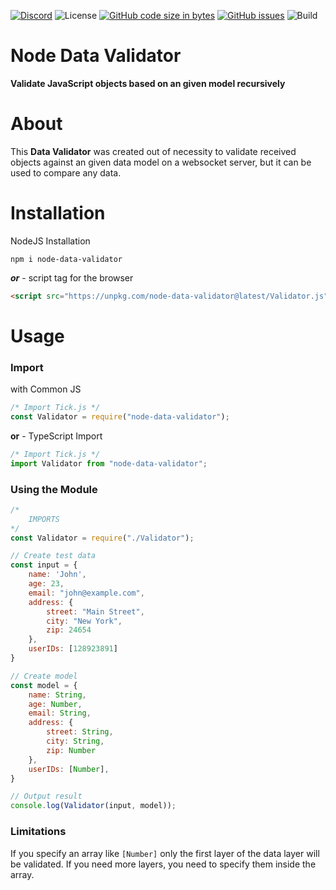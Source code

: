 [![Discord](https://img.shields.io/discord/803319138260090910?color=%237289DA&label=Discord)](https://discord.gg/Qgv8DSMYM3) ![License](https://img.shields.io/github/license/SteffTek/Node-Data-Validator) [![GitHub code size in bytes](https://img.shields.io/github/languages/code-size/stefftek/Node-Data-Validator)](https://github.com/SteffTek/Node-Data-Validator) [![GitHub issues](https://img.shields.io/github/issues/stefftek/Node-Data-Validator)](https://github.com/SteffTek/Node-Data-Validator/issues) ![Build](https://img.shields.io/github/workflow/status/SteffTek/Node-Data-Validator/Node.js%20Package)

# Node Data Validator
**Validate JavaScript objects based on an given model recursively**

# About
This **Data Validator** was created out of necessity to validate received objects against an given data model on a websocket server, but it can be used to compare any data.


# Installation
NodeJS Installation
```
npm i node-data-validator
```
***or*** - script tag for the browser
```html
<script src="https://unpkg.com/node-data-validator@latest/Validator.js" type="text/javascript"></script>
```

# Usage
### Import
with Common JS
```js
/* Import Tick.js */
const Validator = require("node-data-validator");
```
**or** - TypeScript Import
```js
/* Import Tick.js */
import Validator from "node-data-validator";
```
### Using the Module
```js
/*
    IMPORTS
*/
const Validator = require("./Validator");

// Create test data
const input = {
    name: 'John',
    age: 23,
    email: "john@example.com",
    address: {
        street: "Main Street",
        city: "New York",
        zip: 24654
    },
    userIDs: [128923891]
}

// Create model
const model = {
    name: String,
    age: Number,
    email: String,
    address: {
        street: String,
        city: String,
        zip: Number
    },
    userIDs: [Number],
}

// Output result
console.log(Validator(input, model));
```

### Limitations
If you specify an array like `[Number]` only the first layer of the data layer will be validated. If you need more layers, you need to specify them inside the array.